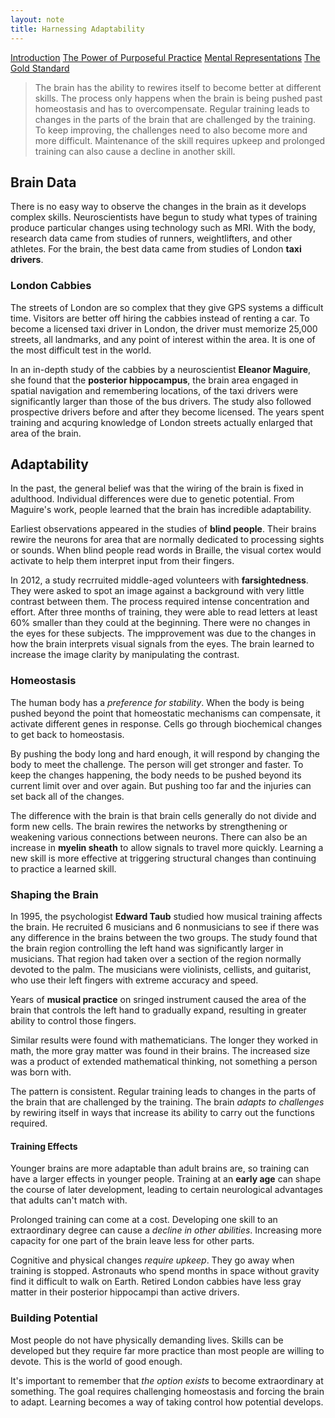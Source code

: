 ```yaml
---
layout: note
title: Harnessing Adaptability
---
```


[Introduction](0-introduction.html)
[The Power of Purposeful Practice](1-the-power-of-purposeful-practice.html)
[Mental Representations](3-mental-representations.html)
[The Gold Standard](4-the-gold-standard.html)

> The brain has the ability to rewires itself to become better at different skills. The process only happens when the brain is being pushed past homeostasis and has to overcompensate. Regular training leads to changes in the parts of the brain that are challenged by the training. To keep improving, the challenges need to also become more and more difficult. Maintenance of the skill requires upkeep and prolonged training can also cause a decline in another skill.

## Brain Data

There is no easy way to observe the changes in the brain as it develops complex skills. Neuroscientists have begun to study what types of training produce particular changes using technology such as MRI. With the body, research data came from studies of runners, weightlifters, and other athletes. For the brain, the best data came from studies of London **taxi drivers**.

### London Cabbies

The streets of London are so complex that they give GPS systems a difficult time. Visitors are better off hiring the cabbies instead of renting a car. To become a licensed taxi driver in London, the driver must memorize 25,000 streets, all landmarks, and any point of interest within the area. It is one of the most difficult test in the world.

In an in-depth study of the cabbies by a neuroscientist **Eleanor Maguire**, she found that the **posterior hippocampus**, the brain area engaged in spatial navigation and remembering locations, of the taxi drivers were significantly larger than those of the bus drivers. The study also followed prospective drivers before and after they become licensed. The years spent training and acquring knowledge of London streets actually enlarged that area of the brain.

## Adaptability

In the past, the general belief was that the wiring of the brain is fixed in adulthood. Individual differences were due to genetic potential. From Maguire's work, people learned that the brain has incredible adaptability.

Earliest observations appeared in the studies of **blind people**. Their brains rewire the neurons for area that are normally dedicated to processing sights or sounds. When blind people read words in Braille, the visual cortex would activate to help them interpret input from their fingers.

In 2012, a study recrruited middle-aged volunteers with **farsightedness**. They were asked to spot an image against a background with very little contrast between them. The process required intense concentration and effort. After three months of training, they were able to read letters at least 60% smaller than they could at the beginning. There were no changes in the eyes for these subjects. The impprovement was due to the changes in how the brain interprets visual signals from the eyes. The brain learned to increase the image clarity by manipulating the contrast.

### Homeostasis

The human body has a *preference for stability*. When the body is being pushed beyond the point that homeostatic mechanisms can compensate, it activate different genes in response. Cells go through biochemical changes to get back to homeostasis.

By pushing the body long and hard enough, it will respond by changing the body to meet the challenge. The person will get stronger and faster. To keep the changes happening, the body needs to be pushed beyond its current limit over and over again. But pushing too far and the injuries can set back all of the changes.

The difference with the brain is that brain cells generally do not divide and form new cells. The brain rewires the networks by strengthening or weakening various connections between neurons. There can also be an increase in **myelin sheath** to allow signals to travel more quickly. Learning a new skill is more effective at triggering structural changes than continuing to practice a learned skill.

### Shaping the Brain

In 1995, the psychologist **Edward Taub** studied how musical training affects the brain. He recruited 6 musicians and 6 nonmusicians to see if there was any difference in the brains between the two groups. The study found that the brain region controlling the left hand was significantly larger in musicians. That region had taken over a section of the region normally devoted to the palm. The musicians were violinists, cellists, and guitarist, who use their left fingers with extreme accuracy and speed.

Years of **musical practice** on sringed instrument caused the area of the brain that controls the left hand to gradually expand, resulting in greater ability to control those fingers.

Similar results were found with mathematicians. The longer they worked in math, the more gray matter was found in their brains. The increased size was a product of extended mathematical thinking, not something a person was born with.

The pattern is consistent. Regular training leads to changes in the parts of the brain that are challenged by the training. The brain *adapts to challenges* by rewiring itself in ways that increase its ability to carry out the functions required. 

#### Training Effects

Younger brains are more adaptable than adult brains are, so training can have a larger effects in younger people. Training at an **early age** can shape the course of later development, leading to certain neurological advantages that adults can't match with.

Prolonged training can come at a cost. Developing one skill to an extraordinary degree can cause a *decline in other abilities*. Increasing more capacity for one part of the brain leave less for other parts.

Cognitive and physical changes *require upkeep*. They go away when training is stopped. Astronauts who spend months in space without gravity find it difficult to walk on Earth. Retired London cabbies have less gray matter in their posterior hippocampi than active drivers.

### Building Potential

Most people do not have physically demanding lives. Skills can be developed but they require far more practice than most people are willing to devote. This is the world of good enough.

It's important to remember that *the option exists* to become extraordinary at something. The goal requires challenging homeostasis and forcing the brain to adapt. Learning becomes a way of taking control how potential develops. 